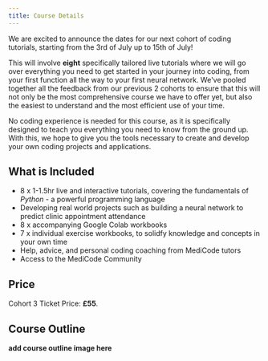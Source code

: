 ```yaml
---
title: Course Details
---
```

We are excited to announce the dates for our next cohort of coding tutorials, starting from the 3rd of July up to 15th of July! 

This will involve **eight** specifically tailored live tutorials where we will go over everything you need to get started in your journey into coding, from your first function all the way to your first neural network.
We've pooled together all the feedback from our previous 2 cohorts to ensure that this will not only be the most comprehensive course we have to offer yet, but also the easiest to understand and the most efficient use of your time.

No coding experience is needed for this course, as it is specifically designed to teach you everything you need to know from the ground up. With this, we hope to give you the tools necessary to create and develop your own coding projects and applications.

## What is Included

- 8 x 1-1.5hr live and interactive tutorials, covering the fundamentals of *Python* - a powerful programming language  
- Developing real world projects such as building a neural network to predict clinic appointment attendance
- 8 x accompanying Google Colab workbooks
- 7 x individual exercise workbooks, to solidfy knowledge and concepts in your own time
- Help, advice, and personal coding coaching from MediCode tutors
- Access to the MediCode Community

## Price

Cohort 3 Ticket Price: **£55**.

## Course Outline

**add course outline image here**
